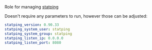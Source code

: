 Role for managing [statping](https://github.com/statping/statping)

Doesn't require any parameters to run, however those can be adjusted:
```yaml
statping_version: 0.90.33
statping_system_user: statping
statping_system_group: statping
statping_listen_ip: 0.0.0.0
statping_listen_port: 8080
```